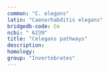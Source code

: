 ```yaml
---
common: "C. elegans"
latin: "Caenorhabditis elegans"
bridgedb-code: Ce
ncbi: " 6239"
title: "Celegans pathways"
description:
homology: 
group: "Invertebrates"
---
```

